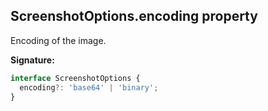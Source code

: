 ## ScreenshotOptions.encoding property

Encoding of the image.

**Signature:**

```typescript
interface ScreenshotOptions {
  encoding?: 'base64' | 'binary';
}
```
